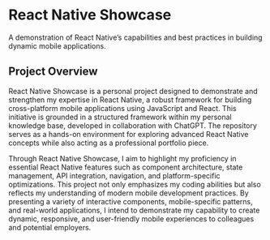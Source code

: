 # React Native Showcase
A demonstration of React Native’s capabilities and best practices in building dynamic mobile applications.

## Project Overview
React Native Showcase is a personal project designed to demonstrate and strengthen my expertise in React Native, a robust framework for building cross-platform mobile applications using JavaScript and React. This initiative is grounded in a structured framework within my personal knowledge base, developed in collaboration with ChatGPT. The repository serves as a hands-on environment for exploring advanced React Native concepts while also acting as a professional portfolio piece.

Through React Native Showcase, I aim to highlight my proficiency in essential React Native features such as component architecture, state management, API integration, navigation, and platform-specific optimizations. This project not only emphasizes my coding abilities but also reflects my understanding of modern mobile development practices. By presenting a variety of interactive components, mobile-specific patterns, and real-world applications, I intend to demonstrate my capability to create dynamic, responsive, and user-friendly mobile experiences to colleagues and potential employers.

